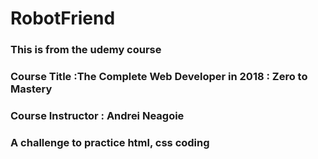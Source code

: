 # RobotFriend


### This is from the udemy course
### Course Title :The Complete Web Developer in 2018 : Zero to Mastery
### Course Instructor : Andrei Neagoie
### A challenge to practice html, css coding
